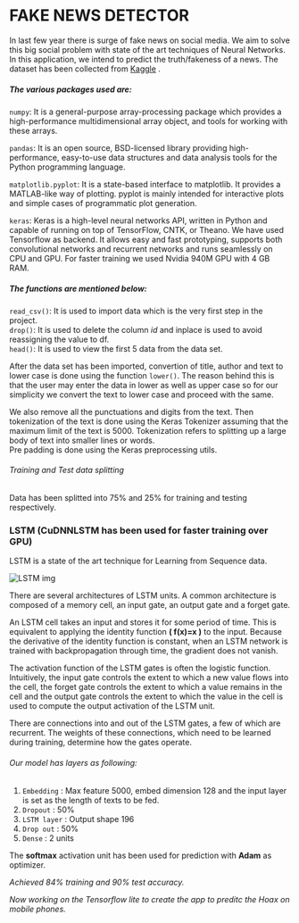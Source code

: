 # FAKE NEWS DETECTOR
In last few year there is surge of fake news on social media. We aim to solve this big social problem with state of the art techniques of Neural Networks. In this application, we intend to predict the truth/fakeness of a news.
The dataset has been collected from [Kaggle](hhttps://www.kaggle.com/c/fake-news) .


##### The various packages used are:

`numpy`: It is a general-purpose array-processing package which provides a high-performance multidimensional array object, and tools for working with these arrays.

`pandas`: It is an open source, BSD-licensed library providing high-performance, easy-to-use data structures and data analysis tools for the Python programming language.

`matplotlib.pyplot`: It is a state-based interface to matplotlib. It provides a MATLAB-like way of plotting. pyplot is mainly intended for interactive plots and simple cases of programmatic plot generation.

`keras`: Keras is a high-level neural networks API, written in Python and capable of running on top of TensorFlow, CNTK, or Theano. We have used Tensorflow as backend. 
It allows easy and fast prototyping, supports both convolutional networks and recurrent networks and runs seamlessly on CPU and GPU. For faster training we used Nvidia 940M GPU with 4 GB RAM. 

##### The functions are mentioned below:
`read_csv()`: It is used to import data which is the very first step in the project. </br>
`drop()`: It is used to delete the column *id* and inplace is used to avoid reassigning the value to df. </br>
`head()`: It is used to view the first 5 data from the data set.

After the data set has been imported, convertion of title, author and text to lower case is done using the function `lower()`. The reason behind this is that the user may enter the data in lower as well as upper case so for our simplicity we convert the text to lower case and proceed with the same.


We also remove all the punctuations and digits from the text.
Then tokenization of the text is done using the Keras Tokenizer assuming that the maximum limit of the text is 5000. Tokenization refers to splitting up a large body of text into smaller lines or words.  </br>
Pre padding is done using the Keras preprocessing utils. </br>

###### Training and Test data splitting
Data has been splitted into 75% and 25% for training and testing respectively. </br>

### LSTM (CuDNNLSTM has been used for faster training over GPU)
LSTM is a state of the art technique for Learning from Sequence data. </br>

![LSTM img](https://upload.wikimedia.org/wikipedia/commons/thumb/5/53/Peephole_Long_Short-Term_Memory.svg/450px-Peephole_Long_Short-Term_Memory.svg.png)

There are several architectures of LSTM units. A common architecture is composed of a memory cell, an input gate, an output gate and a forget gate.

An LSTM cell takes an input and stores it for some period of time. This is equivalent to applying the identity function **( f(x)=x )**  to the input. Because the derivative of the identity function is constant, when an LSTM network is trained with backpropagation through time, the gradient does not vanish.

The activation function of the LSTM gates is often the logistic function. Intuitively, the input gate controls the extent to which a new value flows into the cell, the forget gate controls the extent to which a value remains in the cell and the output gate controls the extent to which the value in the cell is used to compute the output activation of the LSTM unit.

There are connections into and out of the LSTM gates, a few of which are recurrent. The weights of these connections, which need to be learned during training, determine how the gates operate.


###### Our model has layers as following:
1. `Embedding` : Max feature 5000, embed dimension 128 and the input layer is set as the length of texts  to be fed.
2. `Dropout` : 50%
3. `LSTM layer` : Output shape 196
4. `Drop out` : 50%
5. `Dense` : 2 units

The **softmax** activation unit has been used for prediction with **Adam** as optimizer.

*Achieved 84% training and 90% test accuracy.* </br>

*Now working on the Tensorflow lite to create the app to preditc the Hoax on mobile phones.*




